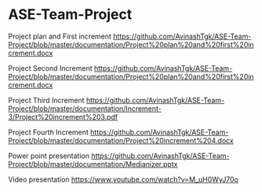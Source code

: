 # ASE-Team-Project
Project plan and First increment
https://github.com/AvinashTgk/ASE-Team-Project/blob/master/documentation/Project%20plan%20and%20first%20increment.docx

Project Second Increment
https://github.com/AvinashTgk/ASE-Team-Project/blob/master/documentation/Project%20plan%20and%20first%20increment.docx

Project Third Increment
https://github.com/AvinashTgk/ASE-Team-Project/blob/master/documentation/Increment-3/Project%20increment%203.pdf

Project Fourth Increment
https://github.com/AvinashTgk/ASE-Team-Project/blob/master/documentation/Project%20increment%204.docx

Power point presentation
https://github.com/AvinashTgk/ASE-Team-Project/blob/master/documentation/Medianizer.pptx

Video presentation
https://www.youtube.com/watch?v=M_uH0WyJ70o
